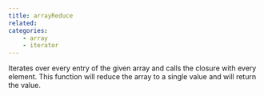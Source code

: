 ```yaml
---
title: arrayReduce
related:
categories:
    - array
    - iterator
---
```


Iterates over every entry of the given array and calls the closure with every element. 
		This function will reduce the array to a single value and will return the value.